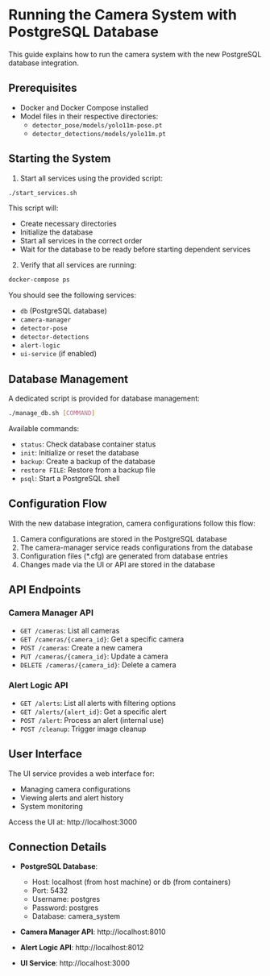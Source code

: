 # Running the Camera System with PostgreSQL Database

This guide explains how to run the camera system with the new PostgreSQL database integration.

## Prerequisites

- Docker and Docker Compose installed
- Model files in their respective directories:
  - `detector_pose/models/yolo11m-pose.pt`
  - `detector_detections/models/yolo11m.pt`

## Starting the System

1. Start all services using the provided script:

```bash
./start_services.sh
```

This script will:
- Create necessary directories
- Initialize the database
- Start all services in the correct order
- Wait for the database to be ready before starting dependent services

2. Verify that all services are running:

```bash
docker-compose ps
```

You should see the following services:
- `db` (PostgreSQL database)
- `camera-manager`
- `detector-pose`
- `detector-detections`
- `alert-logic`
- `ui-service` (if enabled)

## Database Management

A dedicated script is provided for database management:

```bash
./manage_db.sh [COMMAND]
```

Available commands:

- `status`: Check database container status
- `init`: Initialize or reset the database
- `backup`: Create a backup of the database
- `restore FILE`: Restore from a backup file
- `psql`: Start a PostgreSQL shell

## Configuration Flow

With the new database integration, camera configurations follow this flow:

1. Camera configurations are stored in the PostgreSQL database
2. The camera-manager service reads configurations from the database
3. Configuration files (*.cfg) are generated from database entries
4. Changes made via the UI or API are stored in the database

## API Endpoints

### Camera Manager API

- `GET /cameras`: List all cameras
- `GET /cameras/{camera_id}`: Get a specific camera
- `POST /cameras`: Create a new camera
- `PUT /cameras/{camera_id}`: Update a camera
- `DELETE /cameras/{camera_id}`: Delete a camera

### Alert Logic API

- `GET /alerts`: List all alerts with filtering options
- `GET /alerts/{alert_id}`: Get a specific alert
- `POST /alert`: Process an alert (internal use)
- `POST /cleanup`: Trigger image cleanup

## User Interface

The UI service provides a web interface for:

- Managing camera configurations
- Viewing alerts and alert history
- System monitoring

Access the UI at: http://localhost:3000

## Connection Details

- **PostgreSQL Database**:
  - Host: localhost (from host machine) or db (from containers)
  - Port: 5432
  - Username: postgres
  - Password: postgres
  - Database: camera_system

- **Camera Manager API**: http://localhost:8010
- **Alert Logic API**: http://localhost:8012
- **UI Service**: http://localhost:3000
